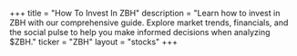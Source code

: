 +++
title = "How To Invest In ZBH"
description = "Learn how to invest in ZBH with our comprehensive guide. Explore market trends, financials, and the social pulse to help you make informed decisions when analyzing $ZBH."
ticker = "ZBH"
layout = "stocks"
+++

